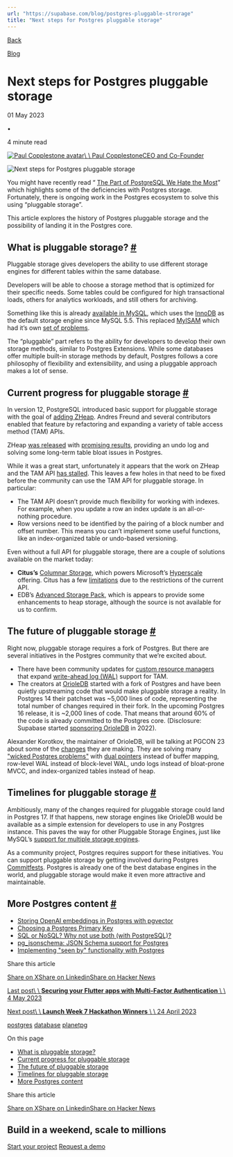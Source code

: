 ```yaml
---
url: "https://supabase.com/blog/postgres-pluggable-strorage"
title: "Next steps for Postgres pluggable storage"
---
```


[Back](https://supabase.com/blog)

[Blog](https://supabase.com/blog)

# Next steps for Postgres pluggable storage

01 May 2023

•

4 minute read

[![Paul Copplestone avatar](https://supabase.com/_next/image?url=https%3A%2F%2Fgithub.com%2Fkiwicopple.png&w=96&q=75&dpl=dpl_7FY8EmFQ6G3YqautJ4Fvh1viLnvu)\\
\\
Paul CopplestoneCEO and Co-Founder](https://github.com/kiwicopple)

![Next steps for Postgres pluggable storage](https://supabase.com/_next/image?url=%2Fimages%2Fblog%2Fpluggable-storage%2Fpluggable-storage.jpg&w=3840&q=100&dpl=dpl_7FY8EmFQ6G3YqautJ4Fvh1viLnvu)

You might have recently read “ [The Part of PostgreSQL We Hate the Most](https://ottertune.com/blog/the-part-of-postgresql-we-hate-the-most/)” which highlights some of the deficiencies with Postgres storage. Fortunately, there is ongoing work in the Postgres ecosystem to solve this using “pluggable storage”.

This article explores the history of Postgres pluggable storage and the possibility of landing it in the Postgres core.

## What is pluggable storage? [\#](https://supabase.com/blog/postgres-pluggable-strorage\#what-is-pluggable-storage)

Pluggable storage gives developers the ability to use different storage engines for different tables within the same database.

Developers will be able to choose a storage method that is optimized for their specific needs. Some tables could be configured for high transactional loads, others for analytics workloads, and still others for archiving.

Something like this is already [available in MySQL](https://en.wikipedia.org/wiki/Comparison_of_MySQL_database_engines), which uses the [InnoDB](https://en.wikipedia.org/wiki/InnoDB) as the default storage engine since MySQL 5.5. This replaced [MyISAM](https://en.wikipedia.org/wiki/MyISAM) which had it’s own [set of problems](https://www.percona.com/blog/using-myisam-in-production/).

The “pluggable” part refers to the ability for developers to develop their own storage methods, similar to Postgres Extensions. While some databases offer multiple built-in storage methods by default, Postgres follows a core philosophy of flexibility and extensibility, and using a pluggable approach makes a lot of sense.

## Current progress for pluggable storage [\#](https://supabase.com/blog/postgres-pluggable-strorage\#current-progress-for-pluggable-storage)

In version 12, PostgreSQL introduced basic support for pluggable storage with the goal of [adding ZHeap](https://anarazel.de/talks/2019-05-30-pgcon-pluggable-table-storage/pluggable.pdf). Andres Freund and several contributors enabled that feature by refactoring and expanding a variety of table access method (TAM) APIs.

ZHeap [was released](https://github.com/EnterpriseDB/zheap) with [promising results](https://www.pgcon.org/2018/schedule/attachments/501_zheap-a-new-storage-format-postgresql-5.pdf), providing an undo log and solving some long-term table bloat issues in Postgres.

While it was a great start, unfortunately it appears that the work on ZHeap and the TAM API [has stalled](https://twitter.com/andy_pavlo/status/1590703943176589312).
This leaves a few holes in that need to be fixed before the community can use the TAM API for pluggable storage. In particular:

- The TAM API doesn’t provide much flexibility for working with indexes. For example, when you update a row an index update is an all-or-nothing procedure.
- Row versions need to be identified by the pairing of a block number and offset number. This means you can’t implement some useful functions, like an index-organized table or undo-based versioning.

Even without a full API for pluggable storage, there are a couple of solutions available on the market today:

- **Citus’s** [Columnar Storage](https://docs.citusdata.com/en/v11.1/admin_guide/table_management.html#columnar-storage), which powers Microsoft’s [Hyperscale](https://azure.microsoft.com/en-us/updates/azure-database-for-postgresql-hyperscale-citus-is-now-available/) offering. Citus has a few [limitations](https://docs.citusdata.com/en/v11.1/admin_guide/table_management.html#limitations) due to the restrictions of the current API.
- EDB’s [Advanced Storage Pack](https://www.infoworld.com/article/3681112/3-key-features-in-edb-postgresql-15.html), which is appears to provide some enhancements to heap storage, although the source is not available for us to confirm.

## The future of pluggable storage [\#](https://supabase.com/blog/postgres-pluggable-strorage\#the-future-of-pluggable-storage)

Right now, pluggable storage requires a fork of Postgres. But there are several initiatives in the Postgres community that we’re excited about.

- There have been community updates for [custom resource managers](https://git.postgresql.org/gitweb/?p=postgresql.git;a=commitdiff;h=5c279a6d350205cc98f91fb8e1d3e4442a6b25d1) that expand [write-ahead log (WAL)](https://www.postgresql.org/docs/current/wal-intro.html) support for TAM.
- The creators at [OrioleDB](https://github.com/orioledb/orioledb) started with a fork of Postgres and have been quietly upstreaming code that would make pluggable storage a reality. In Postgres 14 their patchset was ~5,000 lines of code, representing the total number of changes required in their fork. In the upcoming Postgres 16 release, it is ~2,000 lines of code. That means that around 60% of the code is already committed to the Postgres core. (Disclosure: Supabase started [sponsoring OrioleDB](https://supabase.com/blog/supabase-series-b#where-were-going) in 2022).

Alexander Korotkov, the maintainer of OrioleDB, will be talking at PGCON 23 about some of the [changes](https://www.pgcon.org/events/pgcon_2023/schedule/session/470-future-of-table-access-methods/) they are making. They are solving many ["wicked Postgres problems"](https://www.slideshare.net/AlexanderKorotkov/solving-postgresql-wicked-problems) with [dual pointers](https://www.orioledata.com/blog/buffer-management/) instead of buffer mapping, row-level WAL instead of block-level WAL, undo logs instead of bloat-prone MVCC, and index-organized tables instead of heap.

## Timelines for pluggable storage [\#](https://supabase.com/blog/postgres-pluggable-strorage\#timelines-for-pluggable-storage)

Ambitiously, many of the changes required for pluggable storage could land in Postgres 17. If that happens, new storage engines like OrioleDB would be available as a simple extension for developers to use in any Postgres instance. This paves the way for other Pluggable Storage Engines, just like MySQL’s [support for multiple storage engines](https://dev.mysql.com/doc/refman/5.7/en/storage-engines.html).

As a community project, Postgres requires support for these initiatives. You can support pluggable storage by getting involved during Postgres [Commitfests](https://supabase.com/blog/postgresql-commitfest). Postgres is already one of the best database engines in the world, and pluggable storage would make it even more attractive and maintainable.

## More Postgres content [\#](https://supabase.com/blog/postgres-pluggable-strorage\#more-postgres-content)

- [Storing OpenAI embeddings in Postgres with pgvector](https://supabase.com/blog/openai-embeddings-postgres-vector)
- [Choosing a Postgres Primary Key](https://supabase.com/blog/choosing-a-postgres-primary-key)
- [SQL or NoSQL? Why not use both (with PostgreSQL)?](https://supabase.com/blog/sql-or-nosql-both-with-postgresql)
- [pg\_jsonschema: JSON Schema support for Postgres](https://supabase.com/blog/pg-jsonschema-a-postgres-extension-for-json-validation)
- [Implementing "seen by" functionality with Postgres](https://supabase.com/blog/seen-by-in-postgresql)

Share this article

[Share on X](https://twitter.com/intent/tweet?url=https%3A%2F%2Fsupabase.com%2Fblog%2Fpostgres-pluggable-strorage&text=Next%20steps%20for%20Postgres%20pluggable%20storage)[Share on Linkedin](https://www.linkedin.com/shareArticle?url=https%3A%2F%2Fsupabase.com%2Fblog%2Fpostgres-pluggable-strorage&text=Next%20steps%20for%20Postgres%20pluggable%20storage)[Share on Hacker News](https://news.ycombinator.com/submitlink?u=https%3A%2F%2Fsupabase.com%2Fblog%2Fpostgres-pluggable-strorage&t=Next%20steps%20for%20Postgres%20pluggable%20storage)

[Last post\\
\\
**Securing your Flutter apps with Multi-Factor Authentication** \\
\\
4 May 2023](https://supabase.com/blog/flutter-multi-factor-authentication)

[Next post\\
\\
**Launch Week 7 Hackathon Winners** \\
\\
24 April 2023](https://supabase.com/blog/launch-week-7-hackathon-winners)

[postgres](https://supabase.com/blog/tags/postgres) [database](https://supabase.com/blog/tags/database) [planetpg](https://supabase.com/blog/tags/planetpg)

On this page

- [What is pluggable storage?](https://supabase.com/blog/postgres-pluggable-strorage#what-is-pluggable-storage)
- [Current progress for pluggable storage](https://supabase.com/blog/postgres-pluggable-strorage#current-progress-for-pluggable-storage)
- [The future of pluggable storage](https://supabase.com/blog/postgres-pluggable-strorage#the-future-of-pluggable-storage)
- [Timelines for pluggable storage](https://supabase.com/blog/postgres-pluggable-strorage#timelines-for-pluggable-storage)
- [More Postgres content](https://supabase.com/blog/postgres-pluggable-strorage#more-postgres-content)

Share this article

[Share on X](https://twitter.com/intent/tweet?url=https%3A%2F%2Fsupabase.com%2Fblog%2Fpostgres-pluggable-strorage&text=Next%20steps%20for%20Postgres%20pluggable%20storage)[Share on Linkedin](https://www.linkedin.com/shareArticle?url=https%3A%2F%2Fsupabase.com%2Fblog%2Fpostgres-pluggable-strorage&text=Next%20steps%20for%20Postgres%20pluggable%20storage)[Share on Hacker News](https://news.ycombinator.com/submitlink?u=https%3A%2F%2Fsupabase.com%2Fblog%2Fpostgres-pluggable-strorage&t=Next%20steps%20for%20Postgres%20pluggable%20storage)

## Build in a weekend, scale to millions

[Start your project](https://supabase.com/dashboard) [Request a demo](https://supabase.com/contact/sales)